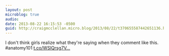 ```yaml
---
layout: post
microblog: true
audio: 
date: 2013-08-22 16:15:53 -0500
guid: http://craigmcclellan.micro.blog/2013/08/22/t370655587442651136.html
---
```

I don't think girls realize what they're saying when they comment like this. #anatomy101 [t.co/WSlQrsg7V...](http://t.co/WSlQrsg7Vf)

